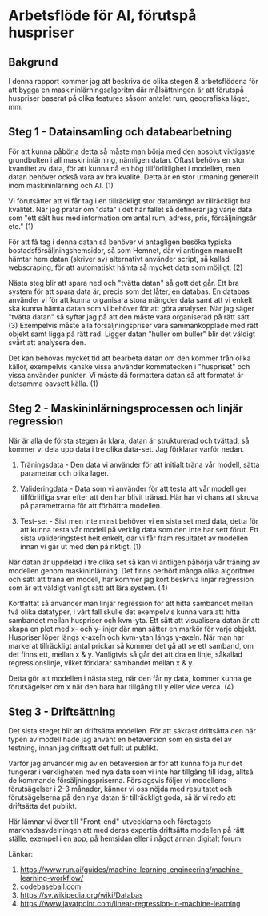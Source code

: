 # Arbetsflöde för AI, förutspå huspriser

## Bakgrund

I denna rapport kommer jag att beskriva de olika stegen & arbetsflödena för att bygga en maskininlärningsalgoritm där målsättningen är att förutspå huspriser baserat på olika features såsom antalet rum, geografiska läget, mm.

## Steg 1 - Datainsamling och databearbetning
 
För att kunna påbörja detta så måste man börja med den absolut viktigaste grundbulten i all maskininlärning, nämligen datan. Oftast behövs en stor kvantitet av data, för att kunna nå en hög tillförlitlighet i modellen, men datan behöver också vara av bra kvalité. Detta är en stor utmaning generellt inom maskininlärning och AI. (1)

Vi förutsätter att vi får tag i en tillräckligt stor datamängd av tillräckligt bra kvalitét. När jag pratar om "data" i det här fallet så definerar jag varje data som "ett sålt hus med information om antal rum, adress, pris, försäljningsår etc." (1)

För att få tag i denna datan så behöver vi antagligen besöka typiska bostadsförsäljningshemsidor, så som Hemnet, där vi antingen manuellt hämtar hem datan (skriver av) alternativt använder script, så kallad webscraping, för att automatiskt hämta så mycket data som möjligt. (2)

Nästa steg blir att spara ned och "tvätta datan" så gott det går. Ett bra system för att spara data är, precis som det låter, en databas. En databas använder vi för att kunna organisara stora mängder data samt att vi enkelt ska kunna hämta datan som vi behöver för att göra analyser. När jag säger "tvätta datan" så syftar jag på att den måste vara organiserad på rätt sätt. (3) Exempelvis måste alla försäljningspriser vara sammankopplade med rätt objekt samt ligga på rätt rad. Ligger datan "huller om buller" blir det väldigt svårt att analysera den.

Det kan behövas mycket tid att bearbeta datan om den kommer från olika källor, exempelvis kanske vissa använder kommatecken i "huspriset" och vissa använder punkter. Vi måste då formattera datan så att formatet är detsamma oavsett källa. (1)

## Steg 2 - Maskininlärningsprocessen och linjär regression

När är alla de första stegen är klara, datan är strukturerad och tvättad, så kommer vi dela upp data i tre olika data-set. Jag förklarar varför nedan.

1. Träningsdata - Den data vi använder för att initialt träna vår modell, sätta parametrar och olika lager.

2. Valideringdata - Data som vi använder för att testa att vår modell ger tillförlitliga svar efter att den har blivit tränad. Här har vi chans att skruva på parametrarna för att förbättra modellen.
3. Test-set - Sist men inte minst behöver vi en sista set med data, detta för att kunna testa vår modell på verklig data som den inte har sett förut. Ett sista valideringstest helt enkelt, där vi får fram resultatet av modellen innan vi går ut med den på riktigt. (1)

När datan är uppdelad i tre olika set så kan vi äntligen påbörja vår träning av modellen genom maskininlärning. Det finns oerhört många olika algoritmer och sätt att träna en modell, här kommer jag kort beskriva linjär regression som är ett väldigt vanligt sätt att lära system. (4)

Kortfattat så använder man linjär regression för att hitta sambandet mellan två olika datatyper, i vårt fall skulle det exempelvis kunna vara att hitta sambandet mellan huspriser och kvm-yta. Ett sätt att visualisera datan är att skapa en plot med x- och y-linjer där man sätter en markör för varje objekt. Huspriser löper längs x-axeln och kvm-ytan längs y-axeln. När man har markerat tillräckligt antal prickar så kommer det gå att se ett samband, om det finns ett, mellan x & y. Vanligtvis så går det att dra en linje, såkallad regressionslinje, vilket förklarar sambandet mellan x & y.

Detta gör att modellen i nästa steg, när den får ny data, kommer kunna ge förutsägelser om x när den bara har tillgång till y eller vice verca. (4)

## Steg 3 - Driftsättning

Det sista steget blir att driftsätta modellen. För att säkrast driftsätta den här typen av modell hade jag använt en betaversion som en sista del av testning, innan jag driftsatt det fullt ut publikt.

Varför jag använder mig av en betaversion är för att kunna följa hur det fungerar i verkligheten med nya data som vi inte har tillgång till idag, alltså de kommande försäljningspriserna. Förslagsvis följer vi modellens förutsägelser i 2-3 månader, känner vi oss nöjda med resultatet och förutsägelserna på den nya datan är tillräckligt goda, så är vi redo att driftsätta det publikt.

Här lämnar vi över till "Front-end"-utvecklarna och företagets marknadsavdelningen att med deras expertis driftsätta modellen på rätt ställe, exempel i en app, på hemsidan eller i något annan digitalt forum.


Länkar:
1. https://www.run.ai/guides/machine-learning-engineering/machine-learning-workflow/
2. codebaseball.com
3. https://sv.wikipedia.org/wiki/Databas
4. https://www.javatpoint.com/linear-regression-in-machine-learning

